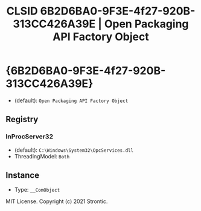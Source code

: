 ﻿---
title: "CLSID 6B2D6BA0-9F3E-4f27-920B-313CC426A39E | Open Packaging API Factory Object"
excerpt: What is COM-Object CLSID 6B2D6BA0-9F3E-4f27-920B-313CC426A39E?
---

# {6B2D6BA0-9F3E-4f27-920B-313CC426A39E}

* (default): `Open Packaging API Factory Object`

## Registry


### InProcServer32

* (default): `C:\Windows\System32\OpcServices.dll`
* ThreadingModel: `Both`

## Instance

* Type: `__ComObject`

MIT License. Copyright (c) 2021 Strontic.


